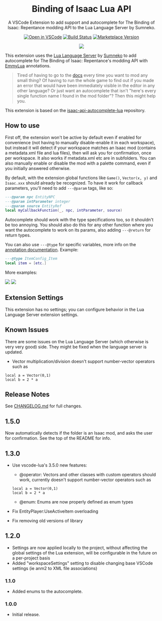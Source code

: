 <div align="center">

# Binding of Isaac Lua API

A VSCode Extension to add support and autocomplete for The Binding of Isaac: Repentance modding API to the Lua Language Server by Sumneko.

[![Open in VSCode](https://img.shields.io/static/v1?logo=visualstudiocode&label=&message=Open%20in%20Visual%20Studio%20Code&labelColor=2c2c32&color=007acc&logoColor=007acc)](https://open.vscode.dev/Filloax/isaac-lua-api-vscode) [![Build Status](https://github.com/ManticoreGamesInc/vscode-core/workflows/CI/badge.svg)](https://github.com/Filloax/isaac-lua-api-vscode/actions?workflow=CI) [![Marketplace Version](https://img.shields.io/visual-studio-marketplace/v/Filloax.isaac-lua-api-vscode?label=Visual%20Studio%20Marketplace&logo=visual-studio-code "Current Version")](https://marketplace.visualstudio.com/items?itemName=Filloax.isaac-lua-api-vscode)

![](https://i.imgur.com/iZDP2iy.png)

</div>

This extension uses the [Lua Language Server](https://microsoft.github.io/language-server-protocol/) by [Sumneko](https://marketplace.visualstudio.com/items?itemName=sumneko.lua) to add autocomplete for The Binding of Isaac: Repentance's modding API with [EmmyLua](https://github.com/sumneko/lua-language-server/wiki/EmmyLua-Annotations) annotations.

> Tired of having to go to the [docs](https://wofsauge.github.io/IsaacDocs/rep/) every time you want to mod any small thing? Of having to run the whole game to find out if you made an error that would have been immediately visible in the editor in any other language? Or just want an autocomplete that isn't "here's every single function name I found in the mod folder"? Then this might help you.

This extension is based on the [isaac-api-autocomplete-lua](https://github.com/filloax/isaac-api-autocomplete-lua) repository.

## How to use

First off, the extension won't be active by default even if enabled for convenience (not having to manually disable-enable it in each workspace), but instead it will detect if your workspace matches an Isaac mod (contains a metadata.xml file and lua files), then will ask you for confirmation, once per workspace. It also works if metadata.xml etc are in subfolders. You can also manually enable or disable the mod with a palette command, even if you initially answered otherwise.

By default, with the extension global functions like `Game()`, `Vector(x, y)` and `Isaac.xxx` should already be recognized. To have it work for callback parameters, you'll need to add `---@param` tags, like so:

```Lua
---@param npc EntityNPC
---@param intParameter integer
---@param source EntityRef
local myCallbackFunction(_, npc, intParameter, source)
```

Autocomplete should work with the type specifications too, so it shouldn't be too annoying. You should also do this for any other function where you want the autocomplete to work on its params, also adding `---@return` for return types.

You can also use `---@type` for specific variables, more info on the [annotation documentation](https://github.com/sumneko/lua-language-server/wiki/EmmyLua-Annotations). Example:

```Lua
---@type ItemConfig_Item
local item = [etc.]
```

More examples:

![](https://i.imgur.com/1BiL3CE.png)
![](https://i.imgur.com/WnC5IFv.png)

## Extension Settings

This extension has no settings; you can configure behavior in the Lua Language Server extension settings.

## Known Issues

There are some issues on the Lua Language Server (which otherwise is very very good) side. They might be fixed when the language server is updated.

- Vector multiplication/division doesn't support number-vector operators such as

```
local a = Vector(0,1)
local b = 2 * a
```

## Release Notes

See [CHANGELOG.md](CHANGELOG.md) for full changes.

## 1.5.0

Now automatically detects if the folder is an Isaac mod, and asks the user for confirmation. See the top of the README for info.

## 1.3.0

- Use vscode-lua's 3.5.0 new features:
    - @operator: Vectors and other classes with custom operators should work, currently doesn't support number-vector operators such as

    ```
    local a = Vector(0,1)
    local b = 2 * a
    ```
    - @enum: Enums are now properly defined as enum types
- Fix EntityPlayer:UseActiveItem overloading
- Fix removing old versions of library

## 1.2.0

- Settings are now applied locally to the project, without affecting the global settings of the Lua extension, will be configurable in the future on a per-project basis
- Added "workspaceSettings" setting to disable changing base VSCode settings (ie anm2 to XML file associations)

### 1.1.0

- Added enums to the autocomplete.

### 1.0.0

- Initial release.